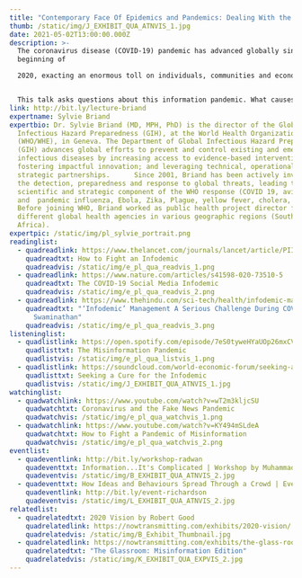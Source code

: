 ```yaml
---
title: "Contemporary Face Of Epidemics and Pandemics: Dealing With the Infodemic   "
thumb: /static/img/J_EXHIBIT_QUA_ATNVIS_1.jpg
date: 2021-05-02T13:00:00.000Z
description: >-
  The coronavirus disease (COVID-19) pandemic has advanced globally since the
  beginning of

  2020, exacting an enormous toll on individuals, communities and economies. Its scale demands the development of innovative solutions. While all past epidemics have been accompanied by infodemics, which the World Health Organization defined as a proliferation of information—some accurate, some not—that spreads alongside a disease outbreak, the extent of the infodemic accompanying the COVID-19 pandemic is unprecedented. 


  This talk asks questions about this information pandemic. What causes an infodemic? What are the challenges posed by the infodemic? Can it be eliminated ? Can it be managed? How can we leverage new technologies to manage the infodemic?
link: http://bit.ly/lecture-briand
expertname: Sylvie Briand
expertbio: Dr. Sylvie Briand (MD, MPH, PhD) is the director of the Global
  Infectious Hazard Preparedness (GIH), at the World Health Organization
  (WHO/WHE), in Geneva. The Department of Global Infectious Hazard Preparedness
  (GIH) advances global efforts to prevent and control existing and emerging
  infectious diseases by increasing access to evidence-based interventions;
  fostering impactful innovation; and leveraging technical, operational and
  strategic partnerships.      Since 2001, Briand has been actively involved in
  the detection, preparedness and response to global threats, leading the
  scientific and strategic component of the WHO response (COVID 19, avian
  and  pandemic influenza, Ebola, Zika, Plague, yellow fever, cholera, MERS).
  Before joining WHO, Briand worked as public health project director for
  different global health agencies in various geographic regions (South America,
  Africa).
expertpic: /static/img/pl_sylvie_portrait.png
readinglist:
  - quadreadlink: https://www.thelancet.com/journals/lancet/article/PIIS0140-6736(20)30461-X/fulltext
    quadreadtxt: How to Fight an Infodemic
    quadreadvis: /static/img/e_pl_qua_readvis_1.png
  - quadreadlink: https://www.nature.com/articles/s41598-020-73510-5
    quadreadtxt: The COVID-19 Social Media Infodemic
    quadreadvis: /static/img/e_pl_qua_readvis_2.png
  - quadreadlink: https://www.thehindu.com/sci-tech/health/infodemic-management-a-serious-challenge-during-covid-19-soumya-swaminathan/article32911994.ece
    quadreadtxt: "‘Infodemic’ Management A Serious Challenge During COVID-19: Soumya
      Swaminathan"
    quadreadvis: /static/img/e_pl_qua_readvis_3.png
listeninglist:
  - quadlistlink: https://open.spotify.com/episode/7eS0tyweHYaUOp26mxCVIL?si=urw8qoNwRZyM6udXVvR8DA
    quadlisttxt: The Misinformation Pandemic
    quadlistvis: /static/img/e_pl_qua_listvis_1.png
  - quadlistlink: https://soundcloud.com/world-economic-forum/seeking-a-cure-for-the
    quadlisttxt: Seeking a Cure for the Infodemic
    quadlistvis: /static/img/J_EXHIBIT_QUA_ATNVIS_1.jpg
watchinglist:
  - quadwatchlink: https://www.youtube.com/watch?v=wT2m3kljcSU
    quadwatchtxt: Coronavirus and the Fake News Pandemic
    quadwatchvis: /static/img/e_pl_qua_watchvis_1.png
  - quadwatchlink: https://www.youtube.com/watch?v=KY494mSLdeA
    quadwatchtxt: How to Fight a Pandemic of Misinformation
    quadwatchvis: /static/img/e_pl_qua_watchvis_2.png
eventlist:
  - quadeventlink: http://bit.ly/workshop-radwan
    quadeventtxt: Information...It's Complicated | Workshop by Muhammad Radwan, Tactical Tech
    quadeventvis: /static/img/B_EXHIBIT_QUA_ATNVIS_2.jpg
  - quadeventtxt: How Ideas and Behaviours Spread Through a Crowd | Event
    quadeventlink: http://bit.ly/event-richardson
    quadeventvis: /static/img/L_EXHIBIT_QUA_ATNVIS_2.jpg
relatedlist:
  - quadrelatedtxt: 2020 Vision by Robert Good
    quadrelatedlink: https://nowtransmitting.com/exhibits/2020-vision/
    quadrelatedvis: /static/img/B_Exhibit_Thumbnail.jpg
  - quadrelatedlink: https://nowtransmitting.com/exhibits/the-glass-room/
    quadrelatedtxt: "The Glassroom: Misinformation Edition"
    quadrelatedvis: /static/img/K_EXHIBIT_QUA_EXPVIS_2.jpg
---
```


